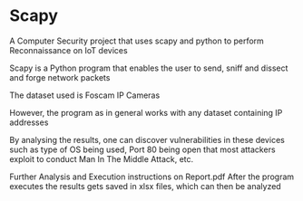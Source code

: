 # Scapy
A Computer Security project that uses scapy and python to perform Reconnaissance on IoT devices

Scapy is a Python program that enables the user to send, sniff and dissect and forge network packets

The dataset used is Foscam IP Cameras

However, the program as in general works with any dataset containing IP addresses 

By analysing the results, one can discover vulnerabilities in these devices such as type of OS being used, Port 80 being open that 
most attackers exploit to conduct Man In The Middle Attack, etc.

Further Analysis and Execution instructions on Report.pdf
After the program executes the results gets saved in xlsx files, which can then be analyzed
